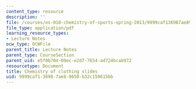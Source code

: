 ```yaml
---
content_type: resource
description: ''
file: /courses/es-010-chemistry-of-sports-spring-2013/9999caf136987ae89650b32c159615bb_MITES_010S13_lec11.pdf
file_type: application/pdf
learning_resource_types:
- Lecture Notes
ocw_type: OCWFile
parent_title: Lecture Notes
parent_type: CourseSection
parent_uid: e5f0b704-09ec-e2d7-7654-ad724bcab972
resourcetype: Document
title: Chemistry of clothing slides
uid: 9999caf1-3698-7ae8-9650-b32c159615bb
---
```

